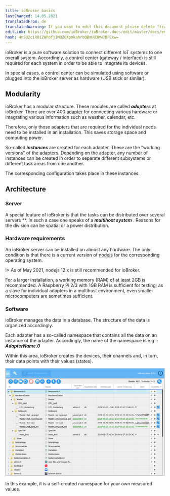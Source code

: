 ```yaml
---
title: ioBroker basics
lastChanged: 14.05.2021
translatedFrom: de
translatedWarning: If you want to edit this document please delete "translatedFrom" field, elsewise this document will be translated automatically again
editLink: https://github.com/ioBroker/ioBroker.docs/edit/master/docs/en/basics/README.md
hash: 4nSU2ciROiZWPofjIMQZOXpmkahrbQBmUU3WwJDFExw=
---
```

ioBroker is a pure software solution to connect different IoT systems to one overall system. Accordingly, a control center (gateway / interface) is still required for each system in order to be able to integrate its devices.

In special cases, a control center can be simulated using software or plugged into the ioBroker server as hardware (USB stick or similar).

## Modularity
ioBroker has a modular structure. These modules are called ***adapters*** at ioBroker.
There are over 400 [adapter](http://download.iobroker.net/list.html) for connecting various hardware or integrating various information such as weather, calendar, etc.

Therefore, only those adapters that are required for the individual needs need to be installed in an installation. This saves storage space and computing power.

So-called ***instances*** are created for each adapter. These are the "working versions" of the adapters. Depending on the adapter, any number of instances can be created in order to separate different subsystems or different task areas from one another.

The corresponding configuration takes place in these instances.

## Architecture
### Server
A special feature of ioBroker is that the tasks can be distributed over several servers **. In such a case one speaks of a ***multihost system*** . Reasons for the division can be spatial or a power distribution.

### Hardware requirements
An ioBroker server can be installed on almost any hardware. The only condition is that there is a current version of [nodejs](https://nodejs.org/en/download/) for the corresponding operating system.

!> As of May 2021, nodejs 12.x is still recommended for ioBroker.

For a larger installation, a working memory (RAM) of at least 2GB is recommended. A Raspberry Pi 2/3 with 1GB RAM is sufficient for testing; as a slave for individual adapters in a multihost environment, even smaller microcomputers are sometimes sufficient.

### Software
ioBroker manages the data in a database. The structure of the data is organized accordingly.

Each adapter has a so-called namespace that contains all the data on an instance of the adapter. Accordingly, the name of the namespace is e.g .: ***AdapterName.0***

Within this area, ioBroker creates the devices, their channels and, in turn, their data points with their values (states).

![Object structure](../../de/basics/../admin/media/ADMIN_Objekte_status_tree.png)

In this example, it is a self-created namespace for your own measured values.

[Adapter]: http://download.iobroker.net/list.html

[nodejs]: https://nodejs.org